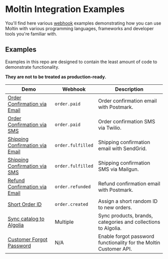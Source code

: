 # Moltin Integration Examples

You'll find here various [webhook](https://docs.moltin.com/advanced/events) examples demonstrating how you can use Moltin with various programming languages, frameworks and developer tools you're familiar with.

## Examples

Examples in this repo are designed to contain the least amount of code to demonstrate functionality.

**They are not to be treated as production-ready.**

| Demo                                                            | Webhook           | Description                                                       |
| --------------------------------------------------------------- | ----------------- | ----------------------------------------------------------------- |
| [Order Confirmation via Email](/order-confirmation-email)       | `order.paid`      | Order confirmation email with Postmark.                           |
| [Order Confirmation via SMS](/order-confirmation-sms)           | `order.paid`      | Order confirmation SMS via Twilio.                                |
| [Shipping Confirmation via Email](/shipping-confirmation-email) | `order.fulfilled` | Shipping confirmation email with SendGrid.                        |
| [Shipping Confirmation via SMS](/shipping-confirmation-sms)     | `order.fulfilled` | Shipping confirmation SMS via Mailgun.                            |
| [Refund Confirmation via Email](/refund-confirmation-email)     | `order.refunded`  | Refund confirmation email with Postmark.                          |
| [Short Order ID](/short-order-id)                               | `order.created`   | Assign a short random ID to new orders.                           |
| [Sync catalog to Algolia](/sync-catalog-to-algolia)             | Multiple          | Sync products, brands, categories and collections to Algolia.     |
| [Customer Forgot Password](/customer-forgot-password)           | N/A               | Enable forgot password functionality for the Moltin Customer API. |
